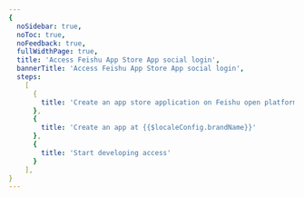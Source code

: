 ```yaml
---
{
  noSidebar: true,
  noToc: true,
  noFeedback: true,
  fullWidthPage: true,
  title: 'Access Feishu App Store App social login',
  bannerTitle: 'Access Feishu App Store App social login',
  steps:
    [
      {
        title: 'Create an app store application on Feishu open platform',
      },
      {
        title: 'Create an app at {{$localeConfig.brandName}}'
      },
      {
        title: 'Start developing access'
      }
    ],
}
---
```


<IntegrationDetail backLink="/en/guides/connections/social"/>
